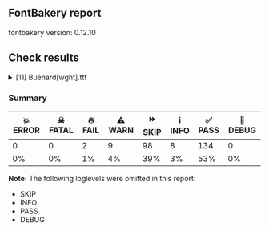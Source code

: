 ## FontBakery report

fontbakery version: 0.12.10





## Check results



<details><summary>[11] Buenard[wght].ttf</summary>
<div>
<details>
    <summary>🔥 <b>FAIL</b> Shapes languages in all GF glyphsets. <a href="https://fontbakery.readthedocs.io/en/stable/fontbakery/checks/googlefonts.glyphset.html#"></a></summary>
    <div>







* 🔥 **FAIL** <p>GF_Latin_Core glyphset:</p>
<table>
<thead>
<tr>
<th align="left">Language</th>
<th align="left">FAIL messages</th>
</tr>
</thead>
<tbody>
<tr>
<td align="left">de_Latn (German)</td>
<td align="left">Some base glyphs were missing: ẞ</td>
</tr>
<tr>
<td align="left">^</td>
<td align="left">Shaper produced a .notdef</td>
</tr>
</tbody>
</table>
 [code: failed-language-shaping]



* ⚠️ **WARN** <p>GF_Latin_Core glyphset:</p>
<table>
<thead>
<tr>
<th align="left">Language</th>
<th align="left">WARN messages</th>
</tr>
</thead>
<tbody>
<tr>
<td align="left">de_Latn (German)</td>
<td align="left">Some auxiliary glyphs were missing: ẞ</td>
</tr>
</tbody>
</table>
 [code: warning-language-shaping]



</div>
</details>

<details>
    <summary>🔥 <b>FAIL</b> Check Google Fonts glyph coverage. <a href="https://fontbakery.readthedocs.io/en/stable/fontbakery/checks/googlefonts.glyphset.html#"></a></summary>
    <div>







* 🔥 **FAIL** <p>Missing required codepoints:</p>
<pre><code>- 0x1E9E (LATIN CAPITAL LETTER SHARP S)
</code></pre>
 [code: missing-codepoints]



</div>
</details>

<details>
    <summary>⚠️ <b>WARN</b> Does GPOS table have kerning information? This check skips monospaced fonts as defined by post.isFixedPitch value <a href="https://fontbakery.readthedocs.io/en/stable/fontbakery/checks/opentype.gpos.html#"></a></summary>
    <div>







* ⚠️ **WARN** <p>GPOS table lacks kerning information.</p>
 [code: lacks-kern-info]



</div>
</details>

<details>
    <summary>⚠️ <b>WARN</b> Check math signs have the same width. <a href="https://fontbakery.readthedocs.io/en/stable/fontbakery/checks/universal.html#"></a></summary>
    <div>







* ⚠️ **WARN** <p>The most common width is 460 among a set of 6 math glyphs.
The following math glyphs have a different width, though:</p>
<p>Width = 469:
less, greater</p>
<p>Width = 567:
logicalnot</p>
 [code: width-outliers]



</div>
</details>

<details>
    <summary>⚠️ <b>WARN</b> Check font contains no unreachable glyphs <a href="https://fontbakery.readthedocs.io/en/stable/fontbakery/checks/universal.glyphset.html#"></a></summary>
    <div>







* ⚠️ **WARN** <p>The following glyphs could not be reached by codepoint or substitution rules:</p>
<pre><code>- CR
</code></pre>
 [code: unreachable-glyphs]



</div>
</details>

<details>
    <summary>⚠️ <b>WARN</b> Validate size, and resolution of article images, and ensure article page has minimum length and includes visual assets. <a href="https://fontbakery.readthedocs.io/en/stable/fontbakery/checks/googlefonts.article.html#"></a></summary>
    <div>







* ⚠️ **WARN** <p>Family metadata at fonts/variable does not have an article.</p>
 [code: lacks-article]



</div>
</details>

<details>
    <summary>⚠️ <b>WARN</b> Check for codepoints not covered by METADATA subsets. <a href="https://fontbakery.readthedocs.io/en/stable/fontbakery/checks/googlefonts.subsets.html#"></a></summary>
    <div>







* ⚠️ **WARN** <p>The following codepoints supported by the font are not covered by
any subsets defined in the font's metadata file, and will never
be served. You can solve this by either manually adding additional
subset declarations to METADATA.pb, or by editing the glyphset
definitions.</p>
<ul>
<li>U+02C7 CARON: try adding one of: canadian-aboriginal, yi, tifinagh</li>
<li>U+02D8 BREVE: try adding one of: canadian-aboriginal, yi</li>
<li>U+02D9 DOT ABOVE: try adding one of: canadian-aboriginal, yi</li>
<li>U+02DB OGONEK: try adding one of: canadian-aboriginal, yi</li>
<li>U+02DD DOUBLE ACUTE ACCENT: not included in any glyphset definition</li>
<li>U+0302 COMBINING CIRCUMFLEX ACCENT: try adding one of: coptic, math, tifinagh, cherokee</li>
<li>U+0305 COMBINING OVERLINE: try adding one of: math, glagolitic, gothic, coptic, elbasan</li>
<li>U+0306 COMBINING BREVE: try adding one of: old-permic, tifinagh</li>
<li>U+0307 COMBINING DOT ABOVE: try adding one of: malayalam, syriac, math, old-permic, coptic, canadian-aboriginal, tifinagh, tai-le</li>
<li>U+030A COMBINING RING ABOVE: try adding syriac</li>
<li>U+030B COMBINING DOUBLE ACUTE ACCENT: try adding one of: cherokee, osage</li>
<li>U+030C COMBINING CARON: try adding one of: cherokee, tai-le</li>
<li>U+0325 COMBINING RING BELOW: try adding syriac</li>
<li>U+0326 COMBINING COMMA BELOW: not included in any glyphset definition</li>
<li>U+0327 COMBINING CEDILLA: not included in any glyphset definition</li>
<li>U+0328 COMBINING OGONEK: not included in any glyphset definition</li>
<li>U+03BC GREEK SMALL LETTER MU: try adding one of: math, greek</li>
<li>U+2070 SUPERSCRIPT ZERO: not included in any glyphset definition</li>
<li>U+2075 SUPERSCRIPT FIVE: not included in any glyphset definition</li>
<li>U+2076 SUPERSCRIPT SIX: not included in any glyphset definition</li>
<li>U+2077 SUPERSCRIPT SEVEN: not included in any glyphset definition</li>
<li>U+2078 SUPERSCRIPT EIGHT: not included in any glyphset definition</li>
<li>U+2079 SUPERSCRIPT NINE: not included in any glyphset definition</li>
<li>U+207F SUPERSCRIPT LATIN SMALL LETTER N: not included in any glyphset definition</li>
<li>U+25CC DOTTED CIRCLE: try adding one of: kaithi, hanunoo, hanifi-rohingya, tamil, devanagari, tai-le, dogra, grantha, coptic, brahmi, new-tai-lue, miao, myanmar, psalter-pahlavi, bassa-vah, newa, meetei-mayek, tagalog, bengali, zanabazar-square, ahom, old-permic, tirhuta, marchen, khmer, manichaean, kharoshthi, nko, buhid, oriya, batak, saurashtra, bhaiksuki, hebrew, tai-tham, telugu, takri, sharada, osage, sogdian, khojki, khudawadi, cham, gunjala-gondi, math, modi, mende-kikakui, yi, phags-pa, rejang, lao, tai-viet, armenian, thai, sundanese, buginese, lepcha, masaram-gondi, balinese, tifinagh, malayalam, soyombo, thaana, mongolian, chakma, canadian-aboriginal, mahajani, limbu, duployan, mandaic, caucasian-albanian, music, adlam, sinhala, wancho, gurmukhi, syriac, kannada, siddham, gujarati, elbasan, tagbanwa, symbols, javanese, kayah-li, tibetan, pahawh-hmong, warang-citi, syloti-nagri</li>
<li>U+1FA9D HOOK: try adding symbols</li>
</ul>
<p>Or you can add the above codepoints to one of the subsets supported by the font: <code>latin</code>, <code>latin-ext</code></p>
 [code: unreachable-subsetting]



</div>
</details>

<details>
    <summary>⚠️ <b>WARN</b> Ensure soft_dotted characters lose their dot when combined with marks that replace the dot. <a href="https://fontbakery.readthedocs.io/en/stable/fontbakery/checks/shaping.html#"></a></summary>
    <div>







* ⚠️ **WARN** <p>The dot of soft dotted characters <em>should</em> disappear in other cases, for example: i̅ ị̅ i̥̅ i̦̅ i̧̅ j̅ j̣̅ j̥̅ j̦̅ j̧̅ j̨̅ į̅ į̣̅ į̥̅ į̦̅ į̧̅ į̨̅</p>
<p>Your font fully covers the following languages that require the soft-dotted feature: Dutch (Latn, 31,709,104 speakers), Lithuanian (Latn, 2,357,094 speakers).</p>
<p>Your font does <em>not</em> cover the following languages that require the soft-dotted feature: Belarusian (Cyrl, 10,064,517 speakers), Cicipu (Latn, 44,000 speakers), Kpelle, Guinea (Latn, 622,000 speakers), Lugbara (Latn, 2,200,000 speakers), Bete-Bendi (Latn, 100,000 speakers), Sar (Latn, 500,000 speakers), Ngbaka (Latn, 1,020,000 speakers), Mango (Latn, 77,000 speakers), Makaa (Latn, 221,000 speakers), Gulay (Latn, 250,478 speakers), Kom (Latn, 360,685 speakers), Nzakara (Latn, 50,000 speakers), Ekpeye (Latn, 226,000 speakers), Dan (Latn, 1,099,244 speakers), Ma’di (Latn, 584,000 speakers), Aghem (Latn, 38,843 speakers), Koonzime (Latn, 40,000 speakers), Ejagham (Latn, 120,000 speakers), Mfumte (Latn, 79,000 speakers), Dii (Latn, 71,000 speakers), Basaa (Latn, 332,940 speakers), Yala (Latn, 200,000 speakers), Southern Kisi (Latn, 360,000 speakers), Igbo (Latn, 27,823,640 speakers), Zapotec (Latn, 490,000 speakers), Vute (Latn, 21,000 speakers), Ijo, Southeast (Latn, 2,471,000 speakers), Fur (Latn, 1,230,163 speakers), Bafut (Latn, 158,146 speakers), Navajo (Latn, 166,319 speakers), Nateni (Latn, 100,000 speakers), Ukrainian (Cyrl, 29,273,587 speakers), Avokaya (Latn, 100,000 speakers), South Central Banda (Latn, 244,000 speakers), Ebira (Latn, 2,200,000 speakers), Mundani (Latn, 34,000 speakers).</p>
 [code: soft-dotted]



</div>
</details>

<details>
    <summary>⚠️ <b>WARN</b> Check the direction of the outermost contour in each glyph <a href="https://fontbakery.readthedocs.io/en/stable/fontbakery/checks/outline.html#"></a></summary>
    <div>







* ⚠️ **WARN** <p>The following glyphs have a counter-clockwise outer contour:</p>
<pre><code>* Agrave (U+00C0) has a counter-clockwise outer contour

* Egrave (U+00C8) has a counter-clockwise outer contour

* Igrave (U+00CC) has a counter-clockwise outer contour

* Ograve (U+00D2) has a counter-clockwise outer contour

* Ugrave (U+00D9) has a counter-clockwise outer contour

* Wgrave (U+1E80) has a counter-clockwise outer contour

* Ygrave (U+1EF2) has a counter-clockwise outer contour

* abreve (U+0103) has a counter-clockwise outer contour

* agrave (U+00E0) has a counter-clockwise outer contour

* backslash (U+005C) has a counter-clockwise outer contour

* braceleft (U+007B) has a counter-clockwise outer contour

* breve (U+02D8) has a counter-clockwise outer contour

* caron (U+02C7) has a counter-clockwise outer contour

* ccaron (U+010D) has a counter-clockwise outer contour

* ebreve (U+0115) has a counter-clockwise outer contour

* ecaron (U+011B) has a counter-clockwise outer contour

* egrave (U+00E8) has a counter-clockwise outer contour

* gbreve (U+011F) has a counter-clockwise outer contour

* grave (U+0060) has a counter-clockwise outer contour

* gravecomb (U+0300) has a counter-clockwise outer contour

* gravecomb.case has a counter-clockwise outer contour

* ibreve (U+012D) has a counter-clockwise outer contour

* igrave (U+00EC) has a counter-clockwise outer contour

* ncaron (U+0148) has a counter-clockwise outer contour

* obreve (U+014F) has a counter-clockwise outer contour

* ograve (U+00F2) has a counter-clockwise outer contour

* rcaron (U+0159) has a counter-clockwise outer contour

* scaron (U+0161) has a counter-clockwise outer contour

* ubreve (U+016D) has a counter-clockwise outer contour

* ugrave (U+00F9) has a counter-clockwise outer contour

* uni01F0 (U+01F0) has a counter-clockwise outer contour

* uni0306 (U+0306) has a counter-clockwise outer contour

* uni030c (U+030C) has a counter-clockwise outer contour

* uni25CC (U+25CC) has a counter-clockwise outer contour

* uni25CC (U+25CC) has a counter-clockwise outer contour

* uni25CC (U+25CC) has a counter-clockwise outer contour

* uni25CC (U+25CC) has a counter-clockwise outer contour

* uni25CC (U+25CC) has a counter-clockwise outer contour

* uni25CC (U+25CC) has a counter-clockwise outer contour

* uni25CC (U+25CC) has a counter-clockwise outer contour

* uni25CC (U+25CC) has a counter-clockwise outer contour

* uni25CC (U+25CC) has a counter-clockwise outer contour

* uni25CC (U+25CC) has a counter-clockwise outer contour

* uni25CC (U+25CC) has a counter-clockwise outer contour

* uni25CC (U+25CC) has a counter-clockwise outer contour

* wgrave (U+1E81) has a counter-clockwise outer contour

* ygrave (U+1EF3) has a counter-clockwise outer contour

* zcaron (U+017E) has a counter-clockwise outer contour
</code></pre>
 [code: ccw-outer-contour]



</div>
</details>

<details>
    <summary>⚠️ <b>WARN</b> Ensure fonts have ScriptLangTags declared on the 'meta' table. <a href="https://fontbakery.readthedocs.io/en/stable/fontbakery/checks/googlefonts.meta.html#"></a></summary>
    <div>







* ⚠️ **WARN** <p>This font file does not have a 'meta' table.</p>
 [code: lacks-meta-table]



</div>
</details>

<details>
    <summary>⚠️ <b>WARN</b> Checking OS/2 achVendID. <a href="https://fontbakery.readthedocs.io/en/stable/fontbakery/checks/googlefonts.os2.html#"></a></summary>
    <div>







* ⚠️ **WARN** <p>OS/2 VendorID value 'NONE' is not yet recognized. If you registered it recently, then it's safe to ignore this warning message. Otherwise, you should set it to your own unique 4 character code, and register it with Microsoft at <a href="https://www.microsoft.com/typography/links/vendorlist.aspx">https://www.microsoft.com/typography/links/vendorlist.aspx</a></p>
 [code: unknown]



</div>
</details>
</div>
</details>




### Summary

| 💥 ERROR | ☠ FATAL | 🔥 FAIL | ⚠️ WARN | ⏩ SKIP | ℹ️ INFO | ✅ PASS | 🔎 DEBUG | 
| ---|---|---|---|---|---|---|---|
| 0 | 0 | 2 | 9 | 98 | 8 | 134 | 0 | 
| 0% | 0% | 1% | 4% | 39% | 3% | 53% | 0% | 



**Note:** The following loglevels were omitted in this report:


* SKIP
* INFO
* PASS
* DEBUG
